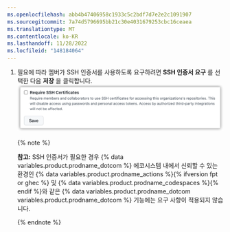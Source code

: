 ```yaml
---
ms.openlocfilehash: abb4b47406958c1933c5c2bdf7d7e2e2c1091907
ms.sourcegitcommit: 7a74d5796695bb21c30e4031679253cbc16ceaea
ms.translationtype: MT
ms.contentlocale: ko-KR
ms.lasthandoff: 11/28/2022
ms.locfileid: "148184064"
---
```

1. 필요에 따라 멤버가 SSH 인증서를 사용하도록 요구하려면 **SSH 인증서 요구** 를 선택한 다음 **저장** 을 클릭합니다.
    ![SSH 인증서 요구 확인란 및 저장 단추](/assets/images/help/organizations/require-ssh-cert.png)

   {% note %}

   **참고:** SSH 인증서가 필요한 경우 {% data variables.product.prodname_dotcom %} 에코시스템 내에서 신뢰할 수 있는 환경인 {% data variables.product.prodname_actions %}{% ifversion fpt or ghec %} 및 {% data variables.product.prodname_codespaces %}{% endif %}와 같은 {% data variables.product.prodname_dotcom variables.product.prodname_dotcom %} 기능에는 요구 사항이 적용되지 않습니다.

   {% endnote %}
